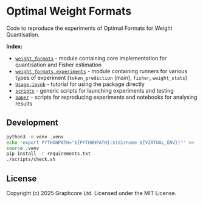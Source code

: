 # Optimal Weight Formats

Code to reproduce the experiments of Optimal Formats for Weight Quantisation.

**Index:**

 - [`weight_formats`](weight_formats) - module containing core implementation for quantisation and Fisher estimation
 - [`weight_formats.experiments`](weight_formats/experiments) - module containing runners for various types of experiment (`token_prediction` (main), `fisher`, `weight_stats`)
 - [`Usage.ipynb`](Usage.ipynb) - tutorial for using the package directly
 - [`scripts`](scripts) - generic scripts for launching experiments and testing
 - [`paper`](paper) - scripts for reproducing experiments and notebooks for analysing results


## Development

```sh
python3 -m venv .venv
echo 'export PYTHONPATH="${PYTHONPATH}:$(dirname ${VIRTUAL_ENV})"' >> .venv/bin/activate
source .venv
pip install -r requirements.txt
./scripts/check.sh
```


## License

Copyright (c) 2025 Graphcore Ltd. Licensed under the MIT License.
